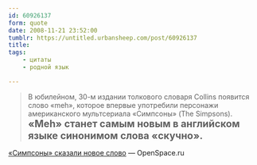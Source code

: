 ```yaml
---
id: 60926137
form: quote
date: 2008-11-21 23:52:00
tumblr: https://untitled.urbansheep.com/post/60926137
title: 
tags:
    - цитаты
    - родной язык

---
```


<blockquote>
В юбилейном, 30-м издании толкового словаря Collins появится слово «meh», которое впервые употребили персонажи американского мультсериала «Симпсоны» (The Simpsons). <strong style="font-size:1.4em;">«Meh» станет самым новым в английском языке синонимом слова «скучно».</strong>
</blockquote>

<a href="http://www.openspace.ru/news/details/5969/">«Симпсоны» сказали новое слово</a> — OpenSpace.ru
